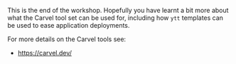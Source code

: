 This is the end of the workshop. Hopefully you have learnt a bit more about
what the Carvel tool set can be used for, including how ``ytt`` templates can
be used to ease application deployments.

For more details on the Carvel tools see:

* https://carvel.dev/
